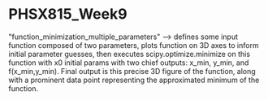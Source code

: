# PHSX815_Week9

"function_minimization_multiple_parameters" --> defines some input function composed of two parameters, plots function on 3D axes to inform initial parameter guesses, then executes scipy.optimize.minimize on this function with x0 initial params with two chief outputs: x_min, y_min, and f(x_min,y_min). Final output is this precise 3D figure of the function, along with a prominent data point representing the approximated minimum of the function.
